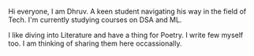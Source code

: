 Hi everyone, I am Dhruv. A keen student navigating his way in the field of Tech.
I'm currently studying courses on DSA and ML.

I like diving into Literature and have a thing for Poetry. I write few myself too. I am thinking of sharing them here occassionally. 
